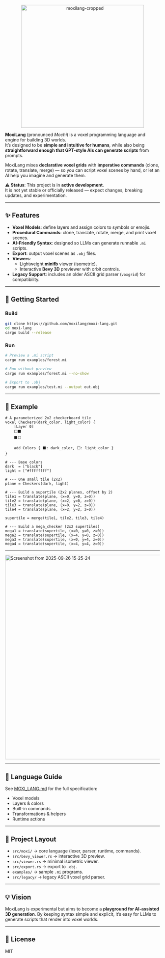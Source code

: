 <p align="center">
  <img height="400" alt="moxilang-cropped" src="https://github.com/user-attachments/assets/aca8e6bb-4a8c-4ed9-abc5-2972e89f89b0" />
</p>

**MoxiLang** (pronounced *Mochi*) is a voxel programming language and engine for building 3D worlds.  
It’s designed to be **simple and intuitive for humans**, while also being **straightforward enough that GPT-style AIs can generate scripts** from prompts.  

MoxiLang mixes **declarative voxel grids** with **imperative commands** (clone, rotate, translate, merge) — so you can script voxel scenes by hand, or let an AI help you imagine and generate them.

⚠️ **Status**: This project is in **active development**.  
It is not yet stable or officially released — expect changes, breaking updates, and experimentation.

---

## ✨ Features
- **Voxel Models**: define layers and assign colors to symbols or emojis.  
- **Procedural Commands**: clone, translate, rotate, merge, and print voxel scenes.  
- **AI-Friendly Syntax**: designed so LLMs can generate runnable `.mi` scripts.  
- **Export**: output voxel scenes as `.obj` files.  
- **Viewers**:  
  - Lightweight **minifb** viewer (isometric).  
  - Interactive **Bevy 3D** previewer with orbit controls.  
- **Legacy Support**: includes an older ASCII grid parser (`voxgrid`) for compatibility.  

---

## 🚀 Getting Started

### Build
```bash
git clone https://github.com/moxilang/moxi-lang.git
cd moxi-lang
cargo build --release
```

### Run

```bash
# Preview a .mi script
cargo run examples/forest.mi

# Run without preview
cargo run examples/forest.mi --no-show

# Export to .obj
cargo run examples/test.mi --output out.obj
```

---

## 📜 Example

```mi
# A parameterized 2x2 checkerboard tile
voxel Checkers(dark_color, light_color) {
    [Layer 0]
    ⬜⬛
    ⬛⬜

    add Colors { ⬛: dark_color, ⬜: light_color }
}

# --- Base colors
dark  = ["black"]
light = ["#ffffffff"]

# --- One small tile (2x2)
plane = Checkers(dark, light)

# --- Build a supertile (2x2 planes, offset by 2)
tile1 = translate(plane, (x=0, y=0, z=0))
tile2 = translate(plane, (x=2, y=0, z=0))
tile3 = translate(plane, (x=0, y=2, z=0))
tile4 = translate(plane, (x=2, y=2, z=0))

supertile = merge(tile1, tile2, tile3, tile4)

# --- Build a mega_checker (2x2 supertiles)
mega1 = translate(supertile, (x=0, y=0, z=0))
mega2 = translate(supertile, (x=4, y=0, z=0))
mega3 = translate(supertile, (x=0, y=4, z=0))
mega4 = translate(supertile, (x=4, y=4, z=0))
```

---

<img width="555" height="666" alt="Screenshot from 2025-09-26 15-25-24" src="https://github.com/user-attachments/assets/d18b24f7-3de4-4d9f-95f2-edc3fceb0396" />

---

## 📖 Language Guide

See [MOXI_LANG.md](./MOXI_LANG.md) for the full specification:

* Voxel models
* Layers & colors
* Built-in commands
* Transformations & helpers
* Runtime actions

---

## 🧩 Project Layout

* `src/moxi/` → core language (lexer, parser, runtime, commands).
* `src/bevy_viewer.rs` → interactive 3D preview.
* `src/viewer.rs` → minimal isometric viewer.
* `src/export.rs` → export to `.obj`.
* `examples/` → sample `.mi` programs.
* `src/legacy/` → legacy ASCII voxel grid parser.

---

## 💡 Vision

MoxiLang is experimental but aims to become a **playground for AI-assisted 3D generation**.
By keeping syntax simple and explicit, it’s easy for LLMs to generate scripts that render into voxel worlds.

---

## 📜 License

MIT

